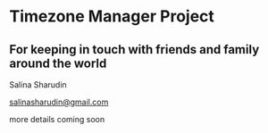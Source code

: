 # Timezone Manager Project
## For keeping in touch with friends and family around the world

Salina Sharudin

salinasharudin@gmail.com

more details coming soon